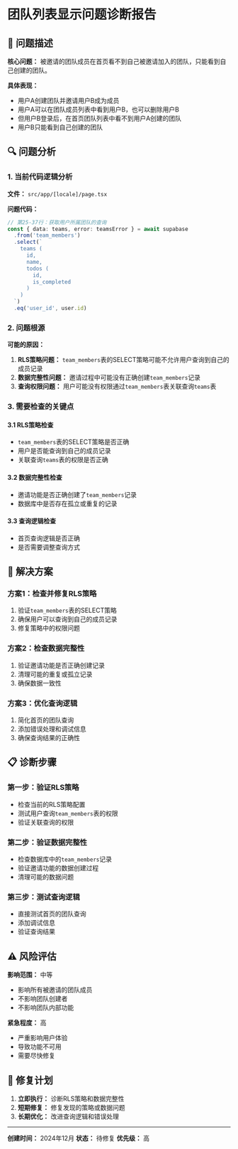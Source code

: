 # 团队列表显示问题诊断报告

## 🚨 问题描述

**核心问题：** 被邀请的团队成员在首页看不到自己被邀请加入的团队，只能看到自己创建的团队。

**具体表现：**
- 用户A创建团队并邀请用户B成为成员
- 用户A可以在团队成员列表中看到用户B，也可以删除用户B
- 但用户B登录后，在首页团队列表中看不到用户A创建的团队
- 用户B只能看到自己创建的团队

## 🔍 问题分析

### 1. 当前代码逻辑分析

**文件：** `src/app/[locale]/page.tsx`

**问题代码：**
```typescript
// 第25-37行：获取用户所属团队的查询
const { data: teams, error: teamsError } = await supabase
  .from('team_members')
  .select(`
    teams (
      id,
      name,
      todos (
        id,
        is_completed
      )
    )
  `)
  .eq('user_id', user.id)
```

### 2. 问题根源

**可能的原因：**

1. **RLS策略问题：** `team_members`表的SELECT策略可能不允许用户查询到自己的成员记录
2. **数据完整性问题：** 邀请过程中可能没有正确创建`team_members`记录
3. **查询权限问题：** 用户可能没有权限通过`team_members`表关联查询`teams`表

### 3. 需要检查的关键点

#### 3.1 RLS策略检查
- `team_members`表的SELECT策略是否正确
- 用户是否能查询到自己的成员记录
- 关联查询`teams`表的权限是否正确

#### 3.2 数据完整性检查
- 邀请功能是否正确创建了`team_members`记录
- 数据库中是否存在孤立或重复的记录

#### 3.3 查询逻辑检查
- 首页查询逻辑是否正确
- 是否需要调整查询方式

## 🎯 解决方案

### 方案1：检查并修复RLS策略
1. 验证`team_members`表的SELECT策略
2. 确保用户可以查询到自己的成员记录
3. 修复策略中的权限问题

### 方案2：检查数据完整性
1. 验证邀请功能是否正确创建记录
2. 清理可能的重复或孤立记录
3. 确保数据一致性

### 方案3：优化查询逻辑
1. 简化首页的团队查询
2. 添加错误处理和调试信息
3. 确保查询结果的正确性

## 📋 诊断步骤

### 第一步：验证RLS策略
- 检查当前的RLS策略配置
- 测试用户查询`team_members`表的权限
- 验证关联查询的权限

### 第二步：验证数据完整性
- 检查数据库中的`team_members`记录
- 验证邀请功能的数据创建过程
- 清理可能的数据问题

### 第三步：测试查询逻辑
- 直接测试首页的团队查询
- 添加调试信息
- 验证查询结果

## ⚠️ 风险评估

**影响范围：** 中等
- 影响所有被邀请的团队成员
- 不影响团队创建者
- 不影响团队内部功能

**紧急程度：** 高
- 严重影响用户体验
- 导致功能不可用
- 需要尽快修复

## 📝 修复计划

1. **立即执行：** 诊断RLS策略和数据完整性
2. **短期修复：** 修复发现的策略或数据问题
3. **长期优化：** 改进查询逻辑和错误处理

---

**创建时间：** 2024年12月
**状态：** 待修复
**优先级：** 高